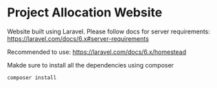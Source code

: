 # Project Allocation Website

Website built using Laravel. Please follow docs for server requirements: https://laravel.com/docs/6.x#server-requirements

Recommended to use: https://laravel.com/docs/6.x/homestead

Makde sure to install all the dependencies using composer

`composer install`
